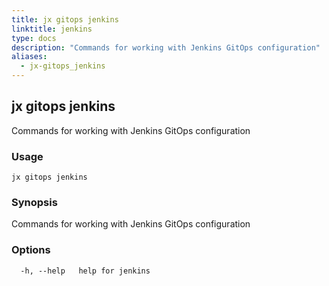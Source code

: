 ```yaml
---
title: jx gitops jenkins
linktitle: jenkins
type: docs
description: "Commands for working with Jenkins GitOps configuration"
aliases:
  - jx-gitops_jenkins
---
```


## jx gitops jenkins

Commands for working with Jenkins GitOps configuration

### Usage

```
jx gitops jenkins
```

### Synopsis

Commands for working with Jenkins GitOps configuration

### Options

```
  -h, --help   help for jenkins
```

